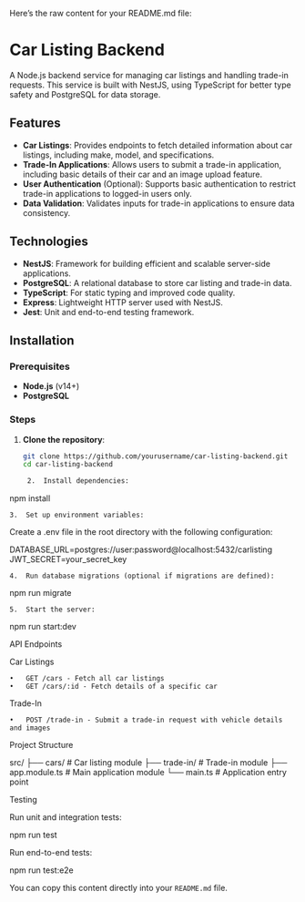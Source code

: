 Here’s the raw content for your README.md file:

# Car Listing Backend

A Node.js backend service for managing car listings and handling trade-in requests. This service is built with NestJS, using TypeScript for better type safety and PostgreSQL for data storage.

## Features

- **Car Listings**: Provides endpoints to fetch detailed information about car listings, including make, model, and specifications.
- **Trade-In Applications**: Allows users to submit a trade-in application, including basic details of their car and an image upload feature.
- **User Authentication** (Optional): Supports basic authentication to restrict trade-in applications to logged-in users only.
- **Data Validation**: Validates inputs for trade-in applications to ensure data consistency.

## Technologies

- **NestJS**: Framework for building efficient and scalable server-side applications.
- **PostgreSQL**: A relational database to store car listing and trade-in data.
- **TypeScript**: For static typing and improved code quality.
- **Express**: Lightweight HTTP server used with NestJS.
- **Jest**: Unit and end-to-end testing framework.

## Installation

### Prerequisites

- **Node.js** (v14+)
- **PostgreSQL**

### Steps

1. **Clone the repository**:

   ```bash
   git clone https://github.com/yourusername/car-listing-backend.git
   cd car-listing-backend

	2.	Install dependencies:

npm install


	3.	Set up environment variables:
Create a .env file in the root directory with the following configuration:

DATABASE_URL=postgres://user:password@localhost:5432/carlisting
JWT_SECRET=your_secret_key


	4.	Run database migrations (optional if migrations are defined):

npm run migrate


	5.	Start the server:

npm run start:dev



API Endpoints

Car Listings

	•	GET /cars - Fetch all car listings
	•	GET /cars/:id - Fetch details of a specific car

Trade-In

	•	POST /trade-in - Submit a trade-in request with vehicle details and images

Project Structure

src/
├── cars/              # Car listing module
├── trade-in/          # Trade-in module
├── app.module.ts      # Main application module
└── main.ts            # Application entry point

Testing

Run unit and integration tests:

npm run test

Run end-to-end tests:

npm run test:e2e

You can copy this content directly into your `README.md` file.